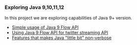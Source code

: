 ### Exploring Java 9,10,11,12

In this project we are exploring capabilities of Java 9+ version.

- [Simple usage of Java 9 Flow API](/src/main/java/com/reactive/stream/README.md)
- [Using Java 9 Flow API for twitter streaming API](/src/main/java/com/reactive/twitter/README.md)
- [Features that makes Java "little bit" non-verbose](/src/main/java/com/demo/README.md)
